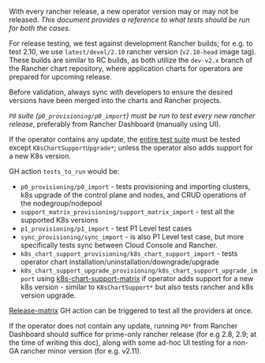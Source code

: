 With every rancher release, a new operator version may or may not be released. _This document provides a reference to what tests should be run for both the cases._

For release testing, we test against development Rancher builds; for e.g. to test 2.10, we use `latest/devel/2.10` rancher version (`v2.10-head` image tag). These builds are similar to RC builds, as both utilize the `dev-v2.x` branch of the Rancher chart repository, where application charts for operators are prepared for upcoming release.

Before validation, always sync with developers to ensure the desired versions have been merged into the charts and Rancher projects.

_`P0` suite (`p0_provisioning/p0_import`) must be run to test every new rancher release_, preferably from Rancher Dashboard (manually using UI). 

If the operator contains any update, the [entire test suite](https://app.qase.io/project/HP) must be tested except `K8sChartSupportUpgrade*`; unless the operator also adds support for a new K8s version.

GH action `tests_to_run` would be:
- `p0_provisioning/p0_import` - tests provisioning and importing clusters, k8s upgrade of the control plane and nodes, and CRUD operations of the nodegroup/nodepool
- `support_matrix_provisioning/support_matrix_import` - test all the supported K8s versions
- `p1_provisioning/p1_import` - test P1 Level test cases
- `sync_provisioning/sync_import` - is also P1 Level test case, but more specifically tests sync between Cloud Console and Rancher.
- `k8s_chart_support_provisioning/k8s_chart_support_import` - tests operator chart installation/uninstallation/downgrade/upgrade
- `k8s_chart_support_upgrade_provisioning/k8s_chart_support_upgrade_import` using [k8s-chart-support-matrix](https://github.com/rancher/hosted-providers-e2e/actions/workflows/k8s-chart-upgrade-matrix.yaml) if operator adds support for a new k8s version - similar to `K8sChartSupport*` but also tests rancher and k8s version upgrade.

[Release-matrix](https://github.com/rancher/hosted-providers-e2e/actions/workflows/release-matrix.yaml) GH action can be triggered to test all the providers at once.

If the operator does not contain any update, running `P0*` from Rancher Dashboard should suffice for prime-only rancher release (for e.g 2.8, 2.9; at the time of writing this doc), along with some ad-hoc UI testing for a non-GA rancher minor version (for e.g. v2.11).
